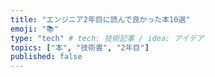 ```yaml
---
title: "エンジニア2年目に読んで良かった本10選"
emoji: "📚"
type: "tech" # tech: 技術記事 / idea: アイデア
topics: ["本", "技術書", "2年目"]
published: false
---
```

